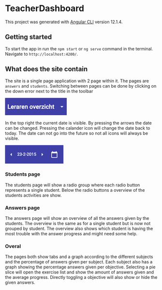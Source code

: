 # TeacherDashboard

This project was generated with [Angular CLI](https://github.com/angular/angular-cli) version 12.1.4.

## Getting started

To start the app in run the `npm start` or `ng serve` command in the terminal. Navigate to `http://localhost:4200/`.

## What does the site contain

The site is a single page application with 2 page within it. The pages are `answers` and `students`. Switching between pages can be done by clicking on the down error next to the title in the toolbar 

![](readme-res/navigate-arrow.png)

In the top right the current date is visible. By pressing the arrows the date can be changed. Pressing the calander icon will change the date back to today. The date can not go into the future so not all icons will always be visible.

![](readme-res/date-buttons.png)

### Students page
The students page will show a radio group where each radio button represents a single student. Below the radio buttons a overview of the students activities are show.

### Answers page
The answers page will show an overview of all the answers given by the students. The overview is the same as for a single student but is now not grouped by student. The overview also shows which student is having the most trouble with the answer progress and might need some help.

### Overal
The pages both show tabs and a graph according to the different subjects and the percentage of answers given per subject. Each subject also has a graph showing the percentage answers given per objective. Selecting a pie slice will open the exercise list and show the amount of answers given and the average progress. Directly toggling a objective will also show or hide the given answers.

